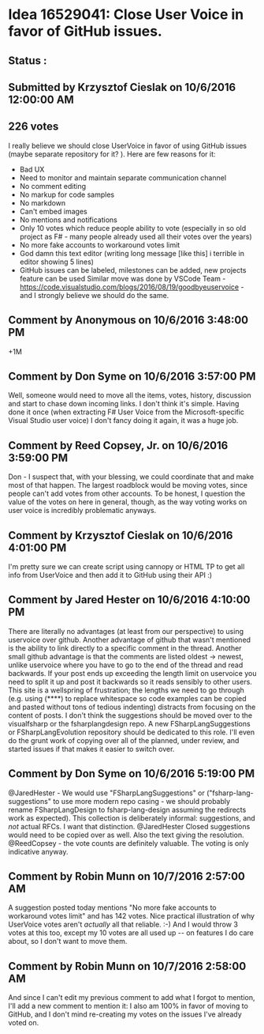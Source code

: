 # Idea 16529041: Close User Voice in favor of GitHub issues. #

## Status : 

## Submitted by Krzysztof Cieslak on 10/6/2016 12:00:00 AM

## 226 votes

I really believe we should close UserVoice in favor of using GitHub issues (maybe separate repository for it? ). Here are few reasons for it:
* Bad UX
* Need to monitor and maintain separate communication channel
* No comment editing
* No markup for code samples
* No markdown
* Can't embed images
* No mentions and notifications
* Only 10 votes which reduce people ability to vote (especially in so old project as F# - many people already used all their votes over the years)
* No more fake accounts to workaround votes limit
* God damn this text editor (writing long message [like this] i terrible in editor showing 5 lines)
* GitHub issues can be labeled, milestones can be added, new projects feature can be used
Similar move was done by VSCode Team - https://code.visualstudio.com/blogs/2016/08/19/goodbyeuservoice - and I strongly believe we should do the same.


## Comment by Anonymous on 10/6/2016 3:48:00 PM

+1M

## Comment by Don Syme on 10/6/2016 3:57:00 PM

Well, someone would need to move all the items, votes, history, discussion and start to chase down incoming links. I don't think it's simple. Having done it once (when extracting F# User Voice from the Microsoft-specific Visual Studio user voice) I don't fancy doing it again, it was a huge job.

## Comment by Reed Copsey, Jr. on 10/6/2016 3:59:00 PM

Don - I suspect that, with your blessing, we could coordinate that and make most of that happen.
The largest roadblock would be moving votes, since people can't add votes from other accounts. To be honest, I question the value of the votes on here in general, though, as the way voting works on user voice is incredibly problematic anyways.

## Comment by Krzysztof Cieslak on 10/6/2016 4:01:00 PM

I'm pretty sure we can create script using cannopy or HTML TP to get all info from UserVoice and then add it to GitHub using their API :)

## Comment by Jared Hester on 10/6/2016 4:10:00 PM

There are literally no advantages (at least from our perspective) to using uservoice over github.
Another advantage of github that wasn't mentioned is the ability to link directly to a specific comment in the thread.
Another small github advantage is that the comments are listed oldest -> newest, unlike uservoice where you have to go to the end of the thread and read backwards. If your post ends up exceeding the length limit on uservoice you need to split it up and post it backwards so it reads sensibly to other users.
This site is a wellspring of frustration; the lengths we need to go through (e.g. using (****) to replace whitespace so code examples can be copied and pasted without tons of tedious indenting) distracts from focusing on the content of posts.
I don't think the suggestions should be moved over to the visualfsharp or the fsharplangdesign repo. A new FSharpLangSuggestions or FSharpLangEvolution repository should be dedicated to this role.
I'll even do the grunt work of copying over all of the planned, under review, and started issues if that makes it easier to switch over.

## Comment by Don Syme on 10/6/2016 5:19:00 PM

@JaredHester - We would use "FSharpLangSuggestions" or ("fsharp-lang-suggestions" to use more modern repo casing - we should probably rename FSharpLangDesign to fsharp-lang-design assuming the redirects work as expected). This collection is deliberately informal: suggestions, and _not_ actual RFCs. I want that distinction.
@JaredHester Closed suggestions would need to be copied over as well. Also the text giving the resolution.
@ReedCopsey - the vote counts are definitely valuable. The voting is only indicative anyway.

## Comment by Robin Munn on 10/7/2016 2:57:00 AM

A suggestion posted today mentions "No more fake accounts to workaround votes limit" and has 142 votes. Nice practical illustration of why UserVoice votes aren't *actually* all that reliable. :-)
And I would throw 3 votes at this too, except my 10 votes are all used up -- on features I do care about, so I don't want to move them.

## Comment by Robin Munn on 10/7/2016 2:58:00 AM

And since I can't edit my previous comment to add what I forgot to mention, I'll add a new comment to mention it:
I also am 100% in favor of moving to GitHub, and I don't mind re-creating my votes on the issues I've already voted on.
